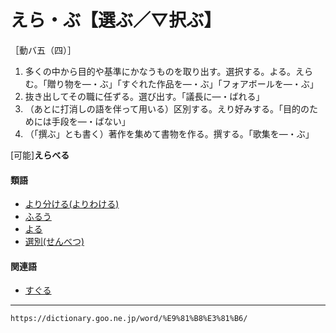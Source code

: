 # えら・ぶ【選ぶ／▽択ぶ】

［動バ五（四）］
1. 多くの中から目的や基準にかなうものを取り出す。選択する。よる。えらむ。「贈り物を―・ぶ」「すぐれた作品を―・ぶ」「フォアボールを―・ぶ」
2. 抜き出してその職に任ずる。選び出す。「議長に―・ばれる」
3. （あとに打消しの語を伴って用いる）区別する。えり好みする。「目的のためには手段を―・ばない」
4. （「撰ぶ」とも書く）著作を集めて書物を作る。撰する。「歌集を―・ぶ」
    

\[可能\]**えらべる**

#### 類語

-   [より分ける(よりわける)](https://dictionary.goo.ne.jp/word/%E9%81%B8%E3%82%8A%E5%88%86%E3%81%91%E3%82%8B_%28%E3%82%88%E3%82%8A%E3%82%8F%E3%81%91%E3%82%8B%29/#jn-228566)
-   [ふるう](https://dictionary.goo.ne.jp/word/%E7%AF%A9%E3%81%86/#jn-195942)
-   [よる](https://dictionary.goo.ne.jp/word/%E9%81%B8%E3%82%8B_%28%E3%82%88%E3%82%8B%29/#jn-228580)
-   [選別(せんべつ)](https://dictionary.goo.ne.jp/word/%E9%81%B8%E5%88%A5/#jn-127484)

#### 関連語

-   [すぐる](https://dictionary.goo.ne.jp/word/%E9%81%B8%E3%82%8B_%28%E3%81%99%E3%81%90%E3%82%8B%29/#jn-117958)

---
`https://dictionary.goo.ne.jp/word/%E9%81%B8%E3%81%B6/`